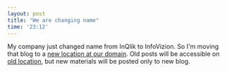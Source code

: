 ```yaml
--- 
layout: post
title: "We are changing name"
time: '23:12'
---
```


My company just changed name from InQlik to InfoVizion. So I'm moving that blog to a [new location at our domain](http://blog.infovizion.ru). Old posts will be accessible on [old location](http://inqlik.github.io), but new materials will be posted only to new blog.

